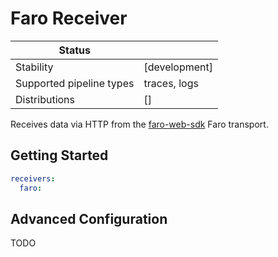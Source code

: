 # Faro Receiver

| Status                   |                     |
| ------------------------ |---------------------|
| Stability                | [development]       |
| Supported pipeline types | traces, logs        |
| Distributions            | []                  |

Receives data via HTTP from the [faro-web-sdk](https://github.com/grafana/faro-web-sdk) Faro transport.

## Getting Started

```yaml
receivers:
  faro:
```

## Advanced Configuration

TODO
